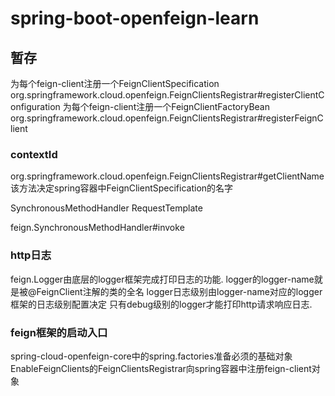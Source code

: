 # spring-boot-openfeign-learn




## 暂存

为每个feign-client注册一个FeignClientSpecification
org.springframework.cloud.openfeign.FeignClientsRegistrar#registerClientConfiguration
为每个feign-client注册一个FeignClientFactoryBean
org.springframework.cloud.openfeign.FeignClientsRegistrar#registerFeignClient

### contextId
org.springframework.cloud.openfeign.FeignClientsRegistrar#getClientName该方法决定spring容器中FeignClientSpecification的名字


SynchronousMethodHandler
RequestTemplate

feign.SynchronousMethodHandler#invoke

### http日志
feign.Logger由底层的logger框架完成打印日志的功能.
logger的logger-name就是被@FeignClient注解的类的全名
logger日志级别由logger-name对应的logger框架的日志级别配置决定
只有debug级别的logger才能打印http请求响应日志.

### feign框架的启动入口
spring-cloud-openfeign-core中的spring.factories准备必须的基础对象
EnableFeignClients的FeignClientsRegistrar向spring容器中注册feign-client对象